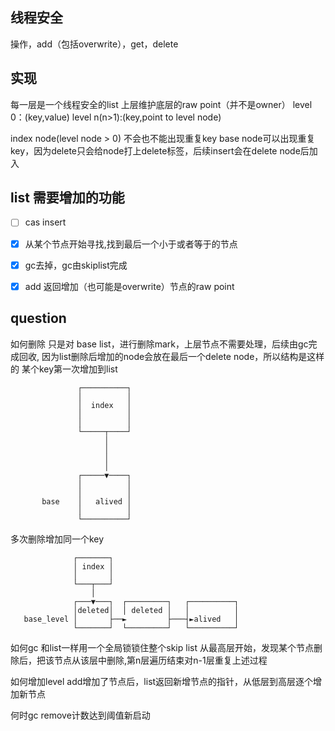 ## 线程安全
操作，add（包括overwrite），get，delete

## 实现

每一层是一个线程安全的list
上层维护底层的raw point（并不是owner）
level 0：(key,value)
level n(n>1):(key,point to
level node)

index node(level node > 0) 不会也不能出现重复key
base node可以出现重复key，因为delete只会给node打上delete标签，后续insert会在delete node后加入

## list 需要增加的功能
- [ ] cas insert

- [x] 从某个节点开始寻找,找到最后一个小于或者等于的节点

- [x] gc去掉，gc由skiplist完成

- [x] add 返回增加（也可能是overwrite）节点的raw point

## question
如何删除
只是对 base list，进行删除mark，上层节点不需要处理，后续由gc完成回收,
因为list删除后增加的node会放在最后一个delete node，所以结构是这样的
某个key第一次增加到list
```
               ┌──────────┐
               │          │
               │  index   │
               │          │
               │          │
               └─────┬────┘
                     │
                     │
                     │
                     │
               ┌─────▼────┐
               │          │
               │          │
       base    │   alived │
               │          │
               └──────────┘
```
多次删除增加同一个key

                  ┌───────┐
                  │ index │
                  │       │
                  └───┬───┘
                      │
                  ┌───▼───┐  ┌─────────┐   ┌──────────┐
                  │deleted│  │ deleted │   │          │
       base_level │       ├──►         ├───┤►alived   │
                  └───────┘  └─────────┘   └──────────┘
如何gc
和list一样用一个全局锁锁住整个skip list
从最高层开始，发现某个节点删除后，把该节点从该层中删除,第n层遍历结束对n-1层重复上述过程

如何增加level
add增加了节点后，list返回新增节点的指针，从低层到高层逐个增加新节点

何时gc
remove计数达到阈值新启动
